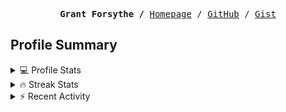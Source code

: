 <p><pre align="center"><strong>Grant Forsythe /</strong> <a href="https://www.grantwforsythe.com/">Homepage</a> / <a href="https://github.com/grantwforsythe">GitHub</a> / <a href="https://gist.github.com/grantwforsythe">Gist</a></pre></p>
 
<h2 align="left">Profile Summary</h2>
<details>
    <summary>💻 Profile Stats</summary>
    <div align="center">
        <img alt="GitHub stats" src="https://github-readme-stats.vercel.app/api?username=grantwforsythe&count_private=true&show_icons=true&hide=stars&border_radius=7&include_all_commits=true&hide_rank=true&custom_title=Grant%27s%20GitHub%20Stats">
        <img alt="Top languages" src="https://github-readme-stats.vercel.app/api/top-langs/?username=grantwforsythe&hide=jupyter+notebook,vim+script&layout=compact&langs_count=6">
    </div>
    <p style="font-size: 11px;" align="center">
        <strong>Note:</strong> Top languages is only a metric of the languages my public code consists of and doesn't reflect experience or skill level.
    </p>
</details>

<details>
    <summary>🔥 Streak Stats</summary>
        <div align="center">
            <img alt="Streak stats" src="https://github-readme-streak-stats.herokuapp.com/?user=grantwforsythe">
        </div>
</details>

 <details>
    <summary>⚡ Recent Activity</summary>
    
  <!--START_SECTION:activity-->
1. 💪 Opened PR [#28](https://github.com/grantwforsythe/custom-reports-for-ynab/pull/28) in [grantwforsythe/custom-reports-for-ynab](https://github.com/grantwforsythe/custom-reports-for-ynab)
2. 🎉 Merged PR [#27](https://github.com/grantwforsythe/custom-reports-for-ynab/pull/27) in [grantwforsythe/custom-reports-for-ynab](https://github.com/grantwforsythe/custom-reports-for-ynab)
3. 💪 Opened PR [#27](https://github.com/grantwforsythe/custom-reports-for-ynab/pull/27) in [grantwforsythe/custom-reports-for-ynab](https://github.com/grantwforsythe/custom-reports-for-ynab)
4. 💪 Opened PR [#18](https://github.com/siemens/lint/pull/18) in [siemens/lint](https://github.com/siemens/lint)
5. 🗣 Commented on [#136](https://github.com/siemens/ngx-datatable/pull/136#issuecomment-2629226584) in [siemens/ngx-datatable](https://github.com/siemens/ngx-datatable)
  <!--END_SECTION:activity-->
    
 </details>
